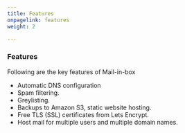 ```yaml
---
title: Features
onpagelink: features
weight: 2

---
```


### **Features**

Following are the key features of Mail-in-box

- Automatic DNS configuration
- Spam filtering.
- Greylisting.
- Backups to Amazon S3, static website hosting.
- Free TLS (SSL) certificates from Lets Encrypt.
- Host mail for multiple users and multiple domain names.
 
